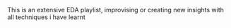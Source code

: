 This is an extensive EDA playlist, improvising or creating new insights with all techniques i have learnt
